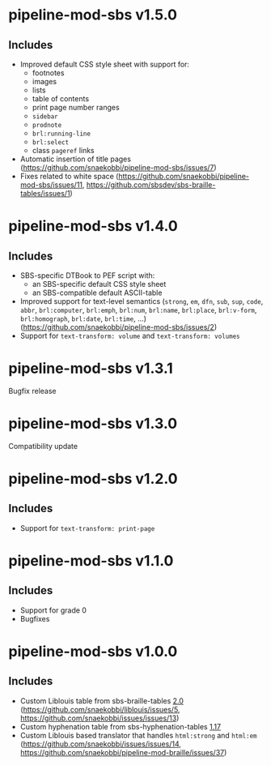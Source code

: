 pipeline-mod-sbs v1.5.0
=======================

Includes
--------
- Improved default CSS style sheet with support for:
  - footnotes
  - images
  - lists
  - table of contents
  - print page number ranges
  - `sidebar`
  - `prodnote`
  - `brl:running-line`
  - `brl:select`
  - class `pageref` links
- Automatic insertion of title pages (https://github.com/snaekobbi/pipeline-mod-sbs/issues/7)
- Fixes related to white space (https://github.com/snaekobbi/pipeline-mod-sbs/issues/11,
  https://github.com/sbsdev/sbs-braille-tables/issues/1)

pipeline-mod-sbs v1.4.0
=======================

Includes
--------
- SBS-specific DTBook to PEF script with:
  - an SBS-specific default CSS style sheet
  - an SBS-compatible default ASCII-table
- Improved support for text-level semantics (`strong`, `em`, `dfn`, `sub`, `sup`, `code`, `abbr`,
  `brl:computer`, `brl:emph`, `brl:num`, `brl:name`, `brl:place`, `brl:v-form`, `brl:homograph`,
  `brl:date`, `brl:time`, ...) (https://github.com/snaekobbi/pipeline-mod-sbs/issues/2)
- Support for `text-transform: volume` and `text-transform: volumes`

pipeline-mod-sbs v1.3.1
=======================
Bugfix release

pipeline-mod-sbs v1.3.0
=======================
Compatibility update

pipeline-mod-sbs v1.2.0
=======================

Includes
--------
- Support for `text-transform: print-page`

pipeline-mod-sbs v1.1.0
=======================

Includes
--------
- Support for grade 0
- Bugfixes

pipeline-mod-sbs v1.0.0
=======================

Includes
--------
- Custom Liblouis table from sbs-braille-tables [2.0](https://github.com/sbsdev/sbs-braille-tables/releases/tag/v2.0)
  (https://github.com/snaekobbi/liblouis/issues/5, https://github.com/snaekobbi/issues/issues/13)
- Custom hyphenation table from sbs-hyphenation-tables
  [1.17](https://github.com/sbsdev/sbs-hyphenation-tables/releases/tag/v1.17)
- Custom Liblouis based translator that handles `html:strong` and `html:em`
  (https://github.com/snaekobbi/issues/issues/14, https://github.com/snaekobbi/pipeline-mod-braille/issues/37)
